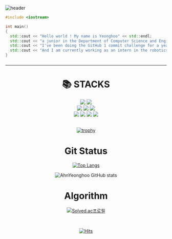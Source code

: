 ![header](https://capsule-render.vercel.app/api?type=cylinder&color=timeGradient&height=300&section=header&text=YeongHoo%20Ahn&fontSize=60&fontColor=d6ace6&rotate=-30&stroke=00FF00&strokeWidth=3&animation=blinking&desc=hello)


 
``` cpp
#include <iostream>

int main() 
{
  std::cout << "Hello world ! My name is Yeonghoo" << std::endl;
  std::cout << "a junior in the Department of Computer Science and Engineering at Chungbuk National University." << std::endl;
  std::cout << "I've been doing the GitHub 1 commit challenge for a year" << std::endl;
  std::cout << "And I am currently working as an intern in the robotics lab." << std::endl;
}
``` 




  
### 

<hr />
 
<div align=center><h1>📚 STACKS</h1></div>

<div align=center> 
  
  <img src="https://img.shields.io/badge/c++-00599C?style=for-the-badge&logo=c%2B%2B&logoColor=white">
  <img src="https://img.shields.io/badge/python-3776AB?style=for-the-badge&logo=python&logoColor=white"> 
    
  <br>
  <img src="https://img.shields.io/badge/django-092E20?style=for-the-badge&logo=django&logoColor=white">
  <img src="https://img.shields.io/badge/PyTorch-%23EE4C2C.svg?style=for-the-badge&logo=PyTorch&logoColor=white">
  <img src="https://img.shields.io/badge/opencv-%23white.svg?style=for-the-badge&logo=opencv&logoColor=white">
  
  <br>
  <img src="https://img.shields.io/badge/github-181717?style=for-the-badge&logo=github&logoColor=white">
  <img src="https://img.shields.io/badge/git-F05032?style=for-the-badge&logo=git&logoColor=white">
  <img src="https://img.shields.io/badge/gitlab-FC6D26?style=for-the-badge&logo=gitlab&logoColor=white">
  <img src="https://img.shields.io/badge/Visual_Studio-5C2D91?style=for-the-badge&logo=visual%20studio&logoColor=white">
  <br>
</div>

<br>


<div align="center">

[![trophy](https://github-profile-trophy.vercel.app/?username=AhnYeonghoo&row=1)](https://github.com/ryo-ma/github-profile-trophy)
  
<div align=center><h1>Git Status</h1></div>

[![Top Langs](https://github-readme-stats.vercel.app/api/top-langs/?username=AhnYeonghoo&langs_count=8&hide=html,jupyter%20notebook,kotlin,css,java,cmake,c%20notebook&theme=cobalt)](https://github.com/AhnYeonghoo/github-readme-stats)



    
![AhnYeonghoo GitHub stats](https://github-readme-stats.vercel.app/api?username=AhnYeonghoo&count_private=true&theme=cobalt)
    
<div align=center><h1>Algorithm</h1></div>
  
[![Solved.ac프로필](http://mazassumnida.wtf/api/generate_badge?boj=dksdudgn00)](https://solved.ac/dksdudgn00)

<br>

[![Hits](https://hits.seeyoufarm.com/api/count/incr/badge.svg?url=https%3A%2F%2Fgithub.com%2FAhnYeonghoo&count_bg=%2379C83D&title_bg=%23753434&icon=github.svg&icon_color=%23E7E7E7&title=GitHub&edge_flat=false)](https://hits.seeyoufarm.com)
   
   
</div>
 





